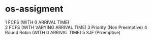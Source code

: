 # os-assigment


1	FCFS (WITH 0 ARRIVAL TIME)  
2	FCFS (WITH VARYING  ARRIVAL TIME)
3	Priority (Non Preemptive)
4	Round Robin (WITH 0 ARRIVAL TIME)
5	SJF (Prremptive) 

